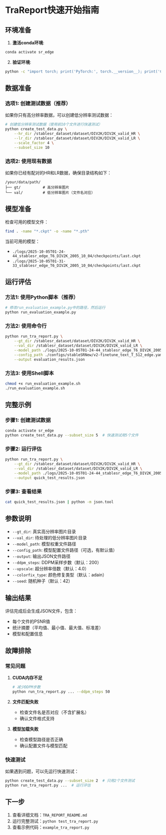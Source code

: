 # TraReport快速开始指南

## 环境准备

1. **激活conda环境**:
```bash
conda activate sr_edge
```

2. **验证环境**:
```bash
python -c "import torch; print('PyTorch:', torch.__version__); print('CUDA:', torch.cuda.is_available())"
```

## 数据准备

### 选项1: 创建测试数据（推荐）

如果你只有高分辨率数据，可以创建低分辨率测试数据：

```bash
# 创建低分辨率测试数据（使用前10个文件进行快速测试）
python create_test_data.py \
    --hr_dir /stablesr_dataset/dataset/DIV2K/DIV2K_valid_HR \
    --lr_dir /stablesr_dataset/dataset/DIV2K/DIV2K_valid_LR \
    --scale_factor 4 \
    --subset_size 10
```

### 选项2: 使用现有数据

如果你已经有配对的HR和LR数据，确保目录结构如下：
```
/your/data/path/
├── gt/          # 高分辨率图片
└── val/         # 低分辨率图片（文件名对应）
```

## 模型准备

检查可用的模型文件：
```bash
find . -name "*.ckpt" -o -name "*.pth"
```

当前可用的模型：
- `./logs/2025-10-05T01-24-44_stablesr_edge_T6_DIV2K_2005_10_04/checkpoints/last.ckpt`
- `./logs/2025-10-05T01-31-33_stablesr_edge_T6_DIV2K_2005_10_04/checkpoints/last.ckpt`

## 运行评估

### 方法1: 使用Python脚本（推荐）

```bash
# 修改run_evaluation_example.py中的路径，然后运行
python run_evaluation_example.py
```

### 方法2: 使用命令行

```bash
python run_tra_report.py \
    --gt_dir /stablesr_dataset/dataset/DIV2K/DIV2K_valid_HR \
    --val_dir /stablesr_dataset/dataset/DIV2K/DIV2K_valid_LR \
    --model_path ./logs/2025-10-05T01-24-44_stablesr_edge_T6_DIV2K_2005_10_04/checkpoints/last.ckpt \
    --config_path ./configs/stableSRNew/v2-finetune_text_T_512_edge.yaml \
    --output evaluation_results.json
```

### 方法3: 使用Shell脚本

```bash
chmod +x run_evaluation_example.sh
./run_evaluation_example.sh
```

## 完整示例

### 步骤1: 创建测试数据
```bash
conda activate sr_edge
python create_test_data.py --subset_size 5  # 快速测试用5个文件
```

### 步骤2: 运行评估
```bash
python run_tra_report.py \
    --gt_dir /stablesr_dataset/dataset/DIV2K/DIV2K_valid_HR \
    --val_dir /stablesr_dataset/dataset/DIV2K/DIV2K_valid_LR \
    --model_path ./logs/2025-10-05T01-24-44_stablesr_edge_T6_DIV2K_2005_10_04/checkpoints/last.ckpt \
    --output quick_test_results.json
```

### 步骤3: 查看结果
```bash
cat quick_test_results.json | python -m json.tool
```

## 参数说明

- `--gt_dir`: 真实高分辨率图片目录
- `--val_dir`: 待处理的低分辨率图片目录
- `--model_path`: 模型权重文件路径
- `--config_path`: 模型配置文件路径（可选，有默认值）
- `--output`: 输出JSON文件路径
- `--ddpm_steps`: DDPM采样步数（默认：200）
- `--upscale`: 超分辨率倍数（默认：4.0）
- `--colorfix_type`: 颜色修复类型（默认：adain）
- `--seed`: 随机种子（默认：42）

## 输出结果

评估完成后会生成JSON文件，包含：
- 每个文件的PSNR值
- 统计摘要（平均值、最小值、最大值、标准差）
- 模型和配置信息

## 故障排除

### 常见问题

1. **CUDA内存不足**
   ```bash
   # 减少DDPM步数
   python run_tra_report.py ... --ddpm_steps 50
   ```

2. **文件匹配失败**
   - 检查文件名是否对应（不含扩展名）
   - 确认文件格式支持

3. **模型加载失败**
   - 检查模型路径是否正确
   - 确认配置文件与模型匹配

### 快速测试

如果遇到问题，可以先运行快速测试：
```bash
python create_test_data.py --subset_size 2  # 只用2个文件测试
python run_tra_report.py ...  # 运行评估
```

## 下一步

1. 查看详细文档：`TRA_REPORT_README.md`
2. 运行完整测试：`python test_tra_report.py`
3. 查看示例代码：`example_tra_report.py`
